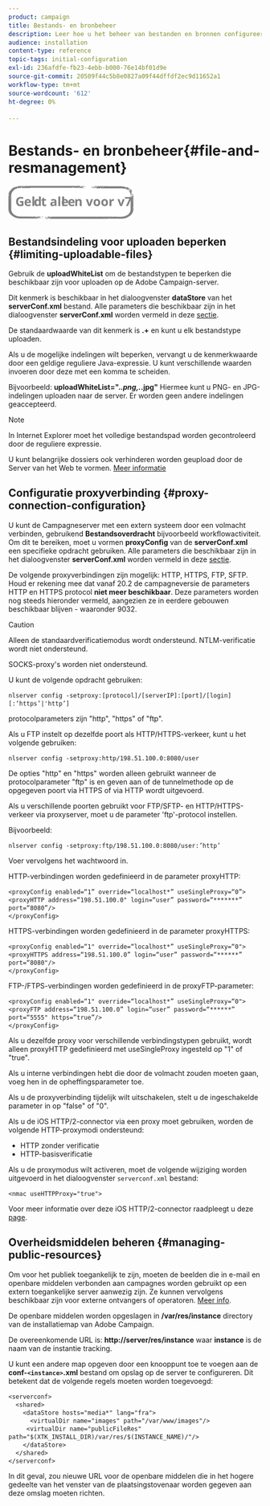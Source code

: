 ```yaml
---
product: campaign
title: Bestands- en bronbeheer
description: Leer hoe u het beheer van bestanden en bronnen configureert in de campagne
audience: installation
content-type: reference
topic-tags: initial-configuration
exl-id: 236afdfe-fb23-4ebb-b000-76e14bf01d9e
source-git-commit: 20509f44c5b8e0827a09f44dffdf2ec9d11652a1
workflow-type: tm+mt
source-wordcount: '612'
ht-degree: 0%

---
```


# Bestands- en bronbeheer{#file-and-resmanagement}

![](../../assets/v7-only.svg)

## Bestandsindeling voor uploaden beperken {#limiting-uploadable-files}

Gebruik de **uploadWhiteList** om de bestandstypen te beperken die beschikbaar zijn voor uploaden op de Adobe Campaign-server.

Dit kenmerk is beschikbaar in het dialoogvenster **dataStore** van het **serverConf.xml** bestand. Alle parameters die beschikbaar zijn in het dialoogvenster **serverConf.xml** worden vermeld in deze [sectie](../../installation/using/the-server-configuration-file.md).

De standaardwaarde van dit kenmerk is **.+** en kunt u elk bestandstype uploaden.

Als u de mogelijke indelingen wilt beperken, vervangt u de kenmerkwaarde door een geldige reguliere Java-expressie. U kunt verschillende waarden invoeren door deze met een komma te scheiden.

Bijvoorbeeld: **uploadWhiteList=&quot;.*.png,.*.jpg&quot;** Hiermee kunt u PNG- en JPG-indelingen uploaden naar de server. Er worden geen andere indelingen geaccepteerd.

>[!NOTE]
>
>In Internet Explorer moet het volledige bestandspad worden gecontroleerd door de reguliere expressie.

U kunt belangrijke dossiers ook verhinderen worden geupload door de Server van het Web te vormen. [Meer informatie](web-server-configuration.md)

## Configuratie proxyverbinding {#proxy-connection-configuration}

U kunt de Campagneserver met een extern systeem door een volmacht verbinden, gebruikend **Bestandsoverdracht** bijvoorbeeld workflowactiviteit. Om dit te bereiken, moet u vormen **proxyConfig** van de **serverConf.xml** een specifieke opdracht gebruiken. Alle parameters die beschikbaar zijn in het dialoogvenster **serverConf.xml** worden vermeld in deze [sectie](../../installation/using/the-server-configuration-file.md).

De volgende proxyverbindingen zijn mogelijk: HTTP, HTTPS, FTP, SFTP. Houd er rekening mee dat vanaf 20.2 de campagneversie de parameters HTTP en HTTPS protocol **niet meer beschikbaar**. Deze parameters worden nog steeds hieronder vermeld, aangezien ze in eerdere gebouwen beschikbaar blijven - waaronder 9032.

>[!CAUTION]
>
>Alleen de standaardverificatiemodus wordt ondersteund. NTLM-verificatie wordt niet ondersteund.
>
>SOCKS-proxy&#39;s worden niet ondersteund.

U kunt de volgende opdracht gebruiken:

```
nlserver config -setproxy:[protocol]/[serverIP]:[port]/[login][:‘https’|'http’]
```

protocolparameters zijn &quot;http&quot;, &quot;https&quot; of &quot;ftp&quot;.

Als u FTP instelt op dezelfde poort als HTTP/HTTPS-verkeer, kunt u het volgende gebruiken:

```
nlserver config -setproxy:http/198.51.100.0:8080/user
```

De opties &quot;http&quot; en &quot;https&quot; worden alleen gebruikt wanneer de protocolparameter &quot;ftp&quot; is en geven aan of de tunnelmethode op de opgegeven poort via HTTPS of via HTTP wordt uitgevoerd.

Als u verschillende poorten gebruikt voor FTP/SFTP- en HTTP/HTTPS-verkeer via proxyserver, moet u de parameter &#39;ftp&#39;-protocol instellen.


Bijvoorbeeld:

```
nlserver config -setproxy:ftp/198.51.100.0:8080/user:’http’
```

Voer vervolgens het wachtwoord in.

HTTP-verbindingen worden gedefinieerd in de parameter proxyHTTP:

```
<proxyConfig enabled=“1” override=“localhost*” useSingleProxy=“0”>
<proxyHTTP address=“198.51.100.0" login=“user” password=“*******” port=“8080”/>
</proxyConfig>
```

HTTPS-verbindingen worden gedefinieerd in de parameter proxyHTTPS:

```
<proxyConfig enabled=“1" override=“localhost*” useSingleProxy=“0">
<proxyHTTPS address=“198.51.100.0” login=“user” password=“******” port=“8080"/>
</proxyConfig>
```

FTP-/FTPS-verbindingen worden gedefinieerd in de proxyFTP-parameter:

```
<proxyConfig enabled=“1" override=“localhost*” useSingleProxy=“0">
<proxyFTP address=“198.51.100.0” login=“user” password=“******” port=“5555" https=”true”/>
</proxyConfig>
```

Als u dezelfde proxy voor verschillende verbindingstypen gebruikt, wordt alleen proxyHTTP gedefinieerd met useSingleProxy ingesteld op &quot;1&quot; of &quot;true&quot;.

Als u interne verbindingen hebt die door de volmacht zouden moeten gaan, voeg hen in de opheffingsparameter toe.

Als u de proxyverbinding tijdelijk wilt uitschakelen, stelt u de ingeschakelde parameter in op &quot;false&quot; of &quot;0&quot;.

Als u de iOS HTTP/2-connector via een proxy moet gebruiken, worden de volgende HTTP-proxymodi ondersteund:

* HTTP zonder verificatie
* HTTP-basisverificatie

Als u de proxymodus wilt activeren, moet de volgende wijziging worden uitgevoerd in het dialoogvenster `serverconf.xml` bestand:

```
<nmac useHTTPProxy="true">
```

Voor meer informatie over deze iOS HTTP/2-connector raadpleegt u deze [page](../../delivery/using/about-mobile-app-channel.md).

## Overheidsmiddelen beheren {#managing-public-resources}

Om voor het publiek toegankelijk te zijn, moeten de beelden die in e-mail en openbare middelen verbonden aan campagnes worden gebruikt op een extern toegankelijke server aanwezig zijn. Ze kunnen vervolgens beschikbaar zijn voor externe ontvangers of operatoren. [Meer info](../../installation/using/deploying-an-instance.md#managing-public-resources).

De openbare middelen worden opgeslagen in **/var/res/instance** directory van de installatiemap van Adobe Campaign.

De overeenkomende URL is: **http://server/res/instance** waar **instance** is de naam van de instantie tracking.

U kunt een andere map opgeven door een knooppunt toe te voegen aan de **conf-`<instance>`.xml** bestand om opslag op de server te configureren. Dit betekent dat de volgende regels moeten worden toegevoegd:

```
<serverconf>
  <shared>
    <dataStore hosts="media*" lang="fra">
      <virtualDir name="images" path="/var/www/images"/>
     <virtualDir name="publicFileRes" path="$(XTK_INSTALL_DIR)/var/res/$(INSTANCE_NAME)/"/>
    </dataStore>
  </shared>
</serverconf>
```

In dit geval, zou nieuwe URL voor de openbare middelen die in het hogere gedeelte van het venster van de plaatsingstovenaar worden gegeven aan deze omslag moeten richten.
